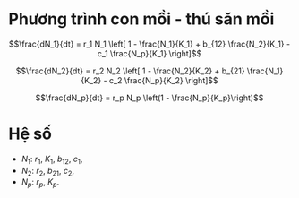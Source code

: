 # Phương trình con mồi - thú săn mồi
$$\frac{dN_1}{dt} = r_1 N_1 \left[ 1 - \frac{N_1}{K_1} + b_{12} \frac{N_2}{K_1} - c_1 \frac{N_p}{K_1} \right]$$

$$\frac{dN_2}{dt} = r_2 N_2 \left[ 1 - \frac{N_2}{K_2} + b_{21} \frac{N_1}{K_2} - c_2 \frac{N_p}{K_2} \right]$$

$$\frac{dN_p}{dt} = r_p N_p \left(1 - \frac{N_p}{K_p}\right)$$

# Hệ số
* $N_1$: $r_1$, $K_1$, $b_{12}$, $c_1$,
* $N_2$: $r_2$, $b_{21}$, $c_2$,
* $N_p$: $r_p$, $K_p$.
